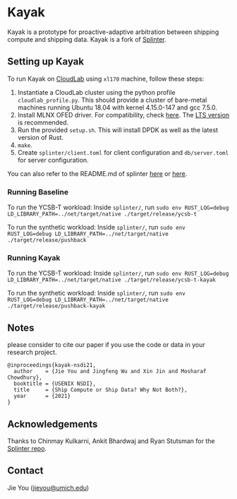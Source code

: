 # Kayak
Kayak is a prototype for proactive-adaptive arbitration between shipping compute and shipping data. Kayak is a fork of [Splinter](https://github.com/utah-scs/splinter).

## Setting up Kayak
To run Kayak on [CloudLab](https://www.cloudlab.us/) using `xl170` machine, follow these steps:
1. Instantiate a CloudLab cluster using the python profile `cloudlab_profile.py`. This should provide a cluster of bare-metal machines running Ubuntu 18.04 with kernel 4.15.0-147 and gcc 7.5.0.
1. Install MLNX OFED driver. For compatibility, check [here](https://www.mellanox.com/support/mlnx-ofed-matrix?mtag=linux_sw_drivers). The [LTS version](https://content.mellanox.com/ofed/MLNX_OFED-4.9-2.2.4.0/MLNX_OFED_LINUX-4.9-2.2.4.0-ubuntu18.04-x86_64.tgz) is recommended.
2. Run the provided `setup.sh`. This will install DPDK as well as the latest version of Rust.
3. `make`.
4. Create `splinter/client.toml` for client configuration and `db/server.toml` for server configuration.

You can also refer to the README.md of splinter [here](https://github.com/utah-scs/splinter/blob/master/README.md) or [here](README_Splinter.md).

### Running Baseline
To run the YCSB-T workload:
Inside `splinter/`, run
`sudo env RUST_LOG=debug LD_LIBRARY_PATH=../net/target/native ./target/release/ycsb-t`

To run the synthetic workload:
Inside `splinter/`, run
`sudo env RUST_LOG=debug LD_LIBRARY_PATH=../net/target/native ./target/release/pushback`


### Running Kayak
To run the YCSB-T workload: 
Inside `splinter/`, run
`sudo env RUST_LOG=debug LD_LIBRARY_PATH=../net/target/native ./target/release/ycsb-t-kayak`

To run the synthetic workload:
Inside `splinter/`, run
`sudo env RUST_LOG=debug LD_LIBRARY_PATH=../net/target/native ./target/release/pushback-kayak`



## Notes
please consider to cite our paper if you use the code or data in your research project.
```
@inproceedings{kayak-nsdi21,
  author    = {Jie You and Jingfeng Wu and Xin Jin and Mosharaf Chowdhury},
  booktitle = {USENIX NSDI},
  title     = {Ship Compute or Ship Data? Why Not Both?},
  year      = {2021}
}
```

## Acknowledgements

Thanks to Chinmay Kulkarni, Ankit Bhardwaj and Ryan Stutsman for the [Splinter repo](https://github.com/utah-scs/splinter).

## Contact
Jie You (jieyou@umich.edu)
